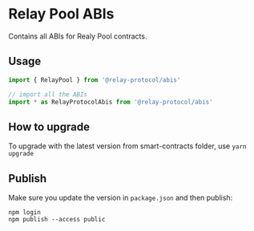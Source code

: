 # Relay Pool ABIs

Contains all ABIs for Realy Pool contracts.

## Usage

```js
import { RelayPool } from '@relay-protocol/abis'

// import all the ABIs
import * as RelayProtocolAbis from '@relay-protocol/abis'
```

## How to upgrade

To upgrade with the latest version from smart-contracts folder, use `yarn upgrade`

## Publish

Make sure you update the version in `package.json` and then publish:

```
npm login
npm publish --access public
```
